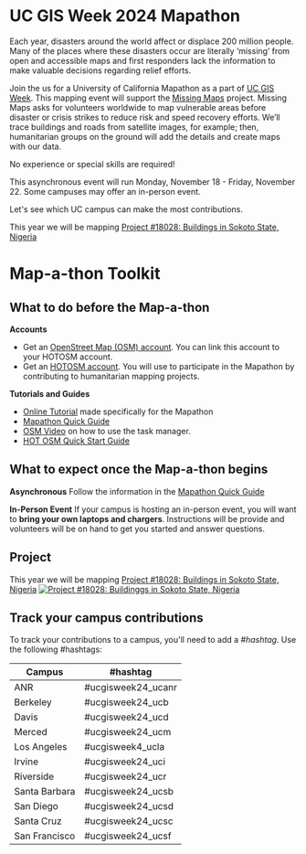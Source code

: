 # UC GIS Week 2024 Mapathon
Each year, disasters around the world affect or displace 200 million people. Many of the places where these disasters occur are literally ‘missing’ from open and accessible maps and first responders lack the information to make valuable decisions regarding relief efforts.

Join the us for a University of California Mapathon as a part of [UC GIS Week](https://uc-gis-ucop.hub.arcgis.com/pages/uc-gis-week-2024). This mapping event will support the [Missing Maps](https://www.missingmaps.org/) project. Missing Maps asks for volunteers worldwide to map vulnerable areas before disaster or crisis strikes to reduce risk and speed recovery efforts. We’ll trace buildings and roads from satellite images, for example; then, humanitarian groups on the ground will add the details and create maps with our data.

No experience or special skills are required!

This asynchronous event will run Monday, November 18 - Friday, November 22. Some campuses may offer an in-person event. 

Let's see which UC campus can make the most contributions.

This year we will be mapping [Project #18028: Buildings in Sokoto State, Nigeria](https://tasks.hotosm.org/projects/18028)

# Map-a-thon Toolkit #
## What to do before the Map-a-thon
**Accounts**
* Get an [OpenStreet Map (OSM) account](https://www.openstreetmap.org/user/new). You can link this account to your HOTOSM account.
* Get an [HOTOSM account](https://tasks.hotosm.org/login). You will use to participate in the Mapathon by contributing to humanitarian mapping projects.

**Tutorials and Guides**
* [Online Tutorial](https://slides.com/amywork/ucgisweek-mapathon-2024) made specifically for the Mapathon
* [Mapathon Quick Guide](https://docs.google.com/document/d/17k6HEJpWDA3r_ADURs-bpaVBA9Ra3kbP1T6BBYxLnwM/edit?usp=sharing)
* [OSM Video](https://youtu.be/nswUcgMfKTM) on how to use the task manager.
* [HOT OSM Quick Start Guide](https://tasks.hotosm.org/learn/quickstart)

## What to expect once the Map-a-thon begins
**Asynchronous**
Follow the information in the [Mapathon Quick Guide](https://docs.google.com/document/d/17k6HEJpWDA3r_ADURs-bpaVBA9Ra3kbP1T6BBYxLnwM/edit?usp=sharing)

**In-Person Event**
If your campus is hosting an in-person event, you will want to **bring your own laptops and chargers**.
Instructions will be provide and volunteers will be on hand to get you started and answer questions.

## Project
This year we will be mapping [Project #18028: Buildings in Sokoto State, Nigeria](https://tasks.hotosm.org/projects/18028)
[![Project #18028:  Buildinggs in Sokoto State, Nigeria](https://github.com/user-attachments/assets/1aaad025-1f68-46aa-8709-3dcc1765ddf0)](https://tasks.hotosm.org/projects/18028)


## Track your campus contributions
To track your contributions to a campus, you'll need to add a _#hashtag_. Use the following #hashtags:

| Campus    | #hashtag |
| -------- | ------- |
| ANR	   	 |   #ucgisweek24_ucanr|
| Berkeley 	|    #ucgisweek24_ucb|
| Davis  	|    #ucgisweek24_ucd|
| Merced  |    #ucgisweek24_ucm|
| Los Angeles   |	    #ucgisweek4_ucla|
| Irvine    |		    #ucgisweek24_uci|
| Riverside  |    #ucgisweek24_ucr|
| Santa Barbara  |   #ucgisweek24_ucsb |
| San Diego    |	    #ucgisweek24_ucsd |
| Santa Cruz    |  #ucgisweek24_ucsc |
| San Francisco  |    #ucgisweek24_ucsf |
